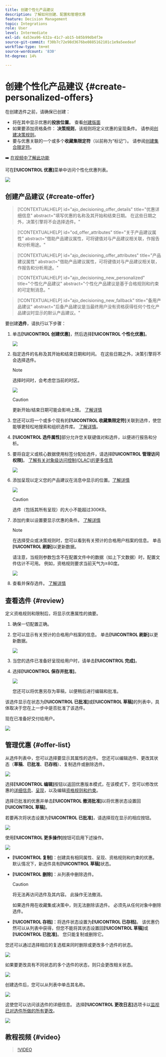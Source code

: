 ```yaml
---
title: 创建个性化产品建议
description: 了解如何创建、配置和管理优惠
feature: Decision Management
topic: Integrations
role: User
level: Intermediate
exl-id: 4a53ea96-632a-41c7-ab15-b85b99db4f3e
source-git-commit: f30b7c72e98d3676be0885162101c1e9a5eedeaf
workflow-type: tm+mt
source-wordcount: '830'
ht-degree: 14%

---
```


# 创建个性化产品建议 {#create-personalized-offers}

在创建选件之前，请确保已创建：

* 将在其中显示优惠的&#x200B;**投放位置**。 查看[创建版面](../offer-library/creating-placements.md)
* 如果要添加资格条件： **决策规则**，该规则将定义优惠的呈现条件。 请参阅[创建决策规则](../offer-library/creating-decision-rules.md)。
* 要与优惠关联的一个或多个&#x200B;**收藏集限定符**（以前称为“标记”）。 请参阅[创建集合限定符](../offer-library/creating-tags.md)。

➡️ [在视频中了解此功能](#video)

可在&#x200B;**[!UICONTROL 优惠]**&#x200B;菜单中访问个性化优惠列表。

![](../assets/offers_list.png)

## 创建产品建议 {#create-offer}

>[!CONTEXTUALHELP]
>id="ajo_decisioning_offer_details"
>title="优惠详细信息"
>abstract="填写优惠的名称及其开始和结束日期。 在这些日期之外，决策引擎将不会选择选件。"

>[!CONTEXTUALHELP]
>id="od_offer_attributes"
>title="关于产品建议属性"
>abstract="借助产品建议属性，可将键值对与产品建议相关联，作报告和分析用途。"

>[!CONTEXTUALHELP]
>id="ajo_decisioning_offer_attributes"
>title="产品建议属性"
>abstract="借助产品建议属性，可将键值对与产品建议相关联，作报告和分析用途。"

>[!CONTEXTUALHELP]
>id="ajo_decisioning_new_personalized"
>title="个性化产品建议"
>abstract="个性化产品建议是基于合格规则和约束的可定制消息。"

>[!CONTEXTUALHELP]
>id="ajo_decisioning_new_fallback"
>title="备用产品建议"
>abstract="后备产品建议是当最终用户没有资格获得任何个性化产品建议时显示的默认产品建议。"

要创建&#x200B;**选件**，请执行以下步骤：

1. 单击&#x200B;**[!UICONTROL 创建优惠]**，然后选择&#x200B;**[!UICONTROL 个性化优惠]**。

   ![](../assets/create_offer.png)

1. 指定选件的名称及其开始和结束日期和时间。 在这些日期之外，决策引擎将不会选择选件。

   >[!NOTE]
   >
   >选择时间时，会考虑您当前的时区。

   ![](../assets/offer_details.png)

   >[!CAUTION]
   >
   >更新开始/结束日期可能会影响上限。 [了解详情](add-constraints.md#capping-change-date)

1. 您还可以将一个或多个现有的&#x200B;**[!UICONTROL 收藏集限定符]**&#x200B;关联到选件，使您能够更轻松地搜索和组织选件库。 [了解详情](creating-tags.md)。

1. **[!UICONTROL 选件属性]**&#x200B;部分允许您关联键值对和选件，以便进行报告和分析。

1. 要将自定义或核心数据使用标签分配给选件，请选择&#x200B;**[!UICONTROL 管理访问权限]**。 [了解有关对象级访问控制(OLAC)的更多信息](../../administration/object-based-access.md)

   ![](../assets/offer_manage-access.png)

1. 添加呈现以定义您的产品建议在消息中显示的位置。[了解详情](add-representations.md)

   ![](../assets/channel-placement.png)

   >[!CAUTION]
   >
   >选件（包括其所有呈现）的大小不能超过300KB。

1. 添加约束以设置要显示优惠的条件。 [了解详情](add-constraints.md)

   >[!NOTE]
   >
   >在选择受众或决策规则时，您可以看到有关预计的合格用户档案的信息。 单击&#x200B;**[!UICONTROL 刷新]**&#x200B;以更新数据。
   >
   >请注意，当规则参数包含不在配置文件中的数据（如上下文数据）时，配置文件估计不可用。 例如，资格规则要求当前天气为≥80度。

   ![](../assets/offer-constraints-example.png)

1. 查看并保存选件。 [了解详情](#review)

## 查看选件 {#review}

定义资格规则和限制后，将显示优惠属性的摘要。

1. 确保一切配置正确。

1. 您可以显示有关预计的合格用户档案的信息。 单击&#x200B;**[!UICONTROL 刷新]**&#x200B;以更新数据。

   ![](../assets/offer-summary-estimate.png)

1. 当您的选件已准备好呈现给用户时，请单击&#x200B;**[!UICONTROL 完成]**。

1. 选择&#x200B;**[!UICONTROL 保存并批准]**。

   ![](../assets/offer_review.png)

   您还可以将优惠另存为草稿，以便稍后进行编辑和批准。

该选件显示在状态为&#x200B;**[!UICONTROL 已批准]**&#x200B;或&#x200B;**[!UICONTROL 草稿]**&#x200B;的列表中，具体取决于您在上一步中是否批准了该选件。

现在已准备好交付给用户。

![](../assets/offer_created.png)

## 管理优惠 {#offer-list}

从选件列表中，您可以选择要显示其属性的选件。 您还可以编辑选件、更改其状态（**草稿**、**已批准**、**已存档**）、复制选件或删除选件。

![](../assets/offer_created.png)

选择&#x200B;**[!UICONTROL 编辑]**&#x200B;按钮以返回优惠版本模式，在该模式下，您可以修改优惠的[详细信息](#create-offer)、[呈现](#representations)，以及编辑[资格规则和约束](#eligibility)。

选择已批准的优惠并单击&#x200B;**[!UICONTROL 撤消批准]**&#x200B;以将优惠状态设置回&#x200B;**[!UICONTROL 草稿]**。

若要再次将状态设置为&#x200B;**[!UICONTROL 已批准]**，请选择现在显示的相应按钮。

![](../assets/offer_approve.png)

使用&#x200B;**[!UICONTROL 更多操作]**&#x200B;按钮可启用下述操作。

![](../assets/offer_more-actions.png)

* **[!UICONTROL 复制]**：创建具有相同属性、呈现、资格规则和约束的优惠。 默认情况下，新选件具有&#x200B;**[!UICONTROL 草稿]**&#x200B;状态。
* **[!UICONTROL 删除]**：从列表中删除选件。

  >[!CAUTION]
  >
  >将无法再访问选件及其内容。 此操作无法撤消。
  >
  >如果选件用在收藏集或决策中，则无法删除该选件。 必须先从任何对象中删除选件。

* **[!UICONTROL 存档]**：将选件状态设置为&#x200B;**[!UICONTROL 已存档]**。 该优惠仍然可以从列表中获得，但您不能将其状态设置回&#x200B;**[!UICONTROL 草稿]**&#x200B;或&#x200B;**[!UICONTROL 已批准]**。 您只能复制或删除它。

您还可以通过选择相应的复选框来同时删除或更改多个选件的状态。

![](../assets/offer_multiple-selection.png)

如果要更改具有不同状态的多个选件的状态，则只会更改相关状态。

![](../assets/offer_change-status.png)

创建选件后，您可以从列表中单击其名称。

![](../assets/offer_click-name.png)

这使您可以访问该选件的详细信息。 选择&#x200B;**[!UICONTROL 更改日志]**&#x200B;选项卡以[监视已对选件所做的所有更改](../get-started/user-interface.md#monitoring-changes)。

![](../assets/offer_information.png)

## 教程视频 {#video}

>[!VIDEO](https://video.tv.adobe.com/v/329375?quality=12)
